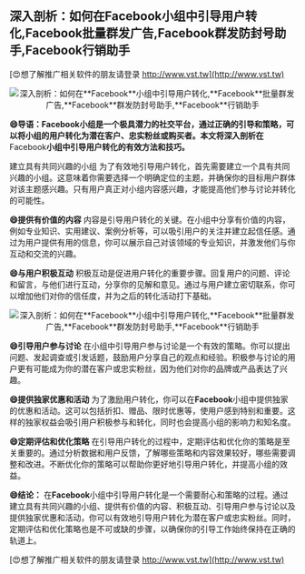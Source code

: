 ## **深入剖析：如何在**Facebook**小组中引导用户转化,**Facebook**批量群发广告,**Facebook**群发防封号助手,**Facebook**行销助手**

[😍想了解推广相关软件的朋友请登录 http://www.vst.tw](http://www.vst.tw)

 <center><img src="https://vst.tw/MP4/tuiguang/png/1.png" alt="深入剖析：如何在**Facebook**小组中引导用户转化,**Facebook**批量群发广告,**Facebook**群发防封号助手,**Facebook**行销助手"></center>

**😄导语：**Facebook**小组是一个极具潜力的社交平台，通过正确的引导和策略，可以将小组的用户转化为潜在客户、忠实粉丝或购买者。本文将深入剖析在**Facebook**小组中引导用户转化的有效方法和技巧。**

建立具有共同兴趣的小组
为了有效地引导用户转化，首先需要建立一个具有共同兴趣的小组。这意味着你需要选择一个明确定位的主题，并确保你的目标用户群体对该主题感兴趣。只有用户真正对小组内容感兴趣，才能提高他们参与讨论并转化的可能性。

**😄提供有价值的内容**
内容是引导用户转化的关键。在小组中分享有价值的内容，例如专业知识、实用建议、案例分析等，可以吸引用户的关注并建立起信任感。通过为用户提供有用的信息，你可以展示自己对该领域的专业知识，并激发他们与你互动和交流的兴趣。

**😄与用户积极互动**
积极互动是促进用户转化的重要步骤。回复用户的问题、评论和留言，与他们进行互动，分享你的见解和意见。通过与用户建立密切联系，你可以增加他们对你的信任度，并为之后的转化活动打下基础。

 <center><img src="https://vst.tw/MP4/tuiguang/png/5.png" alt="深入剖析：如何在**Facebook**小组中引导用户转化,**Facebook**批量群发广告,**Facebook**群发防封号助手,**Facebook**行销助手"></center>

**😄引导用户参与讨论**
在小组中引导用户参与讨论是一个有效的策略。你可以提出问题、发起调查或引发话题，鼓励用户分享自己的观点和经验。积极参与讨论的用户更有可能成为你的潜在客户或忠实粉丝，因为他们对你的品牌或产品表达了兴趣。

**😄提供独家优惠和活动**
为了激励用户转化，你可以在**Facebook**小组中提供独家的优惠和活动。这可以包括折扣、赠品、限时优惠等，使用户感到特别和重要。这样的独家权益会吸引用户积极参与和转化，同时也会提高小组的影响力和知名度。

**😄定期评估和优化策略**
在引导用户转化的过程中，定期评估和优化你的策略是至关重要的。通过分析数据和用户反馈，了解哪些策略和内容效果较好，哪些需要调整和改进。不断优化你的策略可以帮助你更好地引导用户转化，并提高小组的效益。

**😄结论：**
在**Facebook**小组中引导用户转化是一个需要耐心和策略的过程。通过建立具有共同兴趣的小组、提供有价值的内容、积极互动、引导用户参与讨论以及提供独家优惠和活动，你可以有效地引导用户转化为潜在客户或忠实粉丝。同时，定期评估和优化策略也是不可或缺的步骤，以确保你的引导工作始终保持在正确的轨道上。

[😍想了解推广相关软件的朋友请登录 http://www.vst.tw](http://www.vst.tw)



